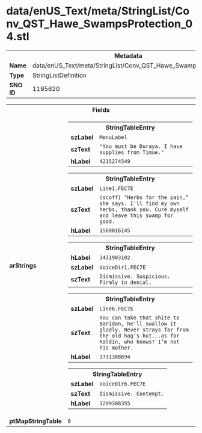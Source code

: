 <h1>data/enUS_Text/meta/StringList/Conv_QST_Hawe_SwampsProtection_04.stl</h1><table><tr><th colspan="100%">Metadata</th></tr><tr><td><b>Name</b></td><td>data/enUS_Text/meta/StringList/Conv_QST_Hawe_SwampsProtection_04.stl</td></tr><tr><td><b>Type</b></td><td>StringListDefinition</td></tr><tr><td><b>SNO ID</b></td><td>1195620</td></tr></table>

<table><tr><th colspan="100%">Fields</th></tr><tr><td><b>arStrings</b></td><td><table><tr><th colspan="100%">StringTableEntry</th></tr><tr><td><b>szLabel</b></td><td><code>MenuLabel</code></td></tr><tr><td><b>szText</b></td><td><code>"You must be Duraya. I have supplies from Timue."</code></td></tr><tr><td><b>hLabel</b></td><td><code>4215274549</code></td></tr></table>


<table><tr><th colspan="100%">StringTableEntry</th></tr><tr><td><b>szLabel</b></td><td><code>Line1.FEC7E</code></td></tr><tr><td><b>szText</b></td><td><code>(scoff) "Herbs for the pain,” she says. I'll find my own herbs, thank you. Cure myself and leave this swamp for good.</code></td></tr><tr><td><b>hLabel</b></td><td><code>1569016145</code></td></tr></table>


<table><tr><th colspan="100%">StringTableEntry</th></tr><tr><td><b>hLabel</b></td><td><code>3431903102</code></td></tr><tr><td><b>szLabel</b></td><td><code>VoiceDir1.FEC7E</code></td></tr><tr><td><b>szText</b></td><td><code>Dismissive. Suspicious. Firmly in denial.</code></td></tr></table>


<table><tr><th colspan="100%">StringTableEntry</th></tr><tr><td><b>szLabel</b></td><td><code>Line6.FEC7E</code></td></tr><tr><td><b>szText</b></td><td><code>You can take that shite to Baridan, he'll swallow it gladly. Never strays far from the old hag’s hut...as for Raldin, who knows? I’m not his mother.</code></td></tr><tr><td><b>hLabel</b></td><td><code>3731388694</code></td></tr></table>


<table><tr><th colspan="100%">StringTableEntry</th></tr><tr><td><b>szLabel</b></td><td><code>VoiceDir6.FEC7E</code></td></tr><tr><td><b>szText</b></td><td><code>Dismissive. Contempt.</code></td></tr><tr><td><b>hLabel</b></td><td><code>1299308355</code></td></tr></table>


</td></tr><tr><td><b>ptMapStringTable</b></td><td><code>0</code></td></tr></table>

